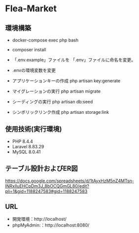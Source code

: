 # Flea-Market

## 環境構築
- docker-compose exec php bash
- composer install
- 「.env.example」ファイルを 「.env」ファイルに命名を変更。
- .envの環境変数を変更
- アプリケーションキーの作成
php artisan key:generate

- マイグレーションの実行
php artisan migrate

- シーディングの実行
php artisan db:seed

- シンボリックリンク作成
php artisan storage:link

## 使用技術(実行環境)
- PHP 8.4.4
- Laravel 8.83.29
- MySQL 8.0.41

## テーブル設計およびER図
https://docs.google.com/spreadsheets/d/1tAyxHzM5nZ4MTsn-INRxIluEHCpDm3J_8bOCQGmGL80/edit?pli=1&gid=1188247583#gid=1188247583

## URL
- 開発環境：http://localhost/
- phpMyAdmin:：http://localhost:8080/
